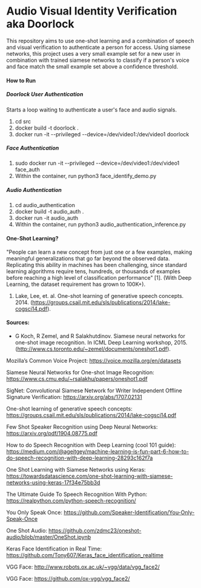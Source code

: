 # Audio Visual Identity Verification aka Doorlock

This repository aims to use one-shot learning and a combination of speech and visual verification to authenticate a person for access. Using siamese networks, this project uses a very small example set for a new user in combination with trained siamese networks to classify if a person's voice and face match the small example set above a confidence threshold.

#### How to Run

##### Doorlock User Authentication
Starts a loop waiting to authenticate a user's face and audio signals.

1. cd src
2. docker build -t doorlock .
3. docker run -it --privileged --device=/dev/video1:/dev/video1 doorlock 

##### Face Authentication
1. sudo docker run -it --privileged --device=/dev/video1:/dev/video1 face_auth
2. Within the container, run python3 face_identify_demo.py

##### Audio Authentication
1. cd audio_authentication
2. docker build -t audio_auth .
3. docker run -it audio_auth
4. Within the container, run python3 audio_authentication_inference.py

#### One-Shot Learning?

"People can learn a new concept from just one or a few examples, making meaningful generalizations that go far beyond the observed data. Replicating this ability in machines has been challenging, since standard learning algorithms require tens, hundreds, or thousands of examples before reaching a high level of classification performance" [1]. (With Deep Learning, the dataset requirement has grown to 100K+).

1. Lake, Lee, et. al. One-shot learning of generative speech concepts. 2014. (https://groups.csail.mit.edu/sls/publications/2014/lake-cogsci14.pdf).

#### Sources:

- G Koch, R Zemel, and R Salakhutdinov. Siamese neural networks for one-shot image recognition. In
ICML Deep Learning workshop, 2015. (http://www.cs.toronto.edu/~zemel/documents/oneshot1.pdf).

Mozilla’s Common Voice Project: https://voice.mozilla.org/en/datasets

Siamese Neural Networks for One-shot Image Recognition: https://www.cs.cmu.edu/~rsalakhu/papers/oneshot1.pdf

SigNet: Convolutional Siamese Network for Writer Independent Offline Signature Verification: https://arxiv.org/abs/1707.02131

One-shot learning of generative speech concepts: https://groups.csail.mit.edu/sls/publications/2014/lake-cogsci14.pdf

Few Shot Speaker Recognition using Deep Neural Networks: https://arxiv.org/pdf/1904.08775.pdf

How to do Speech Recognition with Deep Learning (cool 101 guide): https://medium.com/@ageitgey/machine-learning-is-fun-part-6-how-to-do-speech-recognition-with-deep-learning-28293c162f7a

One Shot Learning with Siamese Networks using Keras: https://towardsdatascience.com/one-shot-learning-with-siamese-networks-using-keras-17f34e75bb3d

The Ultimate Guide To Speech Recognition With Python: https://realpython.com/python-speech-recognition/

You Only Speak Once: https://github.com/Speaker-Identification/You-Only-Speak-Once

One Shot Audio: https://github.com/zdmc23/oneshot-audio/blob/master/OneShot.ipynb

Keras Face Identification in Real Time: https://github.com/Tony607/Keras_face_identification_realtime

VGG Face: http://www.robots.ox.ac.uk/~vgg/data/vgg_face2/

VGG Face: https://github.com/ox-vgg/vgg_face2/

